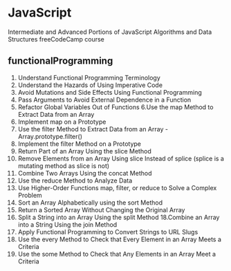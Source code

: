 # JavaScript
Intermediate and Advanced Portions of JavaScript Algorithms and Data Structures freeCodeCamp course

<h2>functionalProgramming</h2>

1. Understand Functional Programming Terminology
2. Understand the Hazards of Using Imperative Code
3. Avoid Mutations and Side Effects Using Functional Programming
4. Pass Arguments to Avoid External Dependence in a Function
5. Refactor Global Variables Out of Functions
6.Use the map Method to Extract Data from an Array
7. Implement map on a Prototype
8. Use the filter Method to Extract Data from an Array - Array.prototype.filter()
9. Implement the filter Method on a Prototype
10. Return Part of an Array Using the slice Method
11. Remove Elements from an Array Using slice Instead of splice (splice is a mutating method as slice is not)
12. Combine Two Arrays Using the concat Method
13. Use the reduce Method to Analyze Data
14. Use Higher-Order Functions map, filter, or reduce to Solve a Complex Problem
15. Sort an Array Alphabetically using the sort Method
16. Return a Sorted Array Without Changing the Original Array
17. Split a String into an Array Using the split Method
18.Combine an Array into a String Using the join Method
19. Apply Functional Programming to Convert Strings to URL Slugs
20. Use the every Method to Check that Every Element in an Array Meets a Criteria
21. Use the some Method to Check that Any Elements in an Array Meet a Criteria

